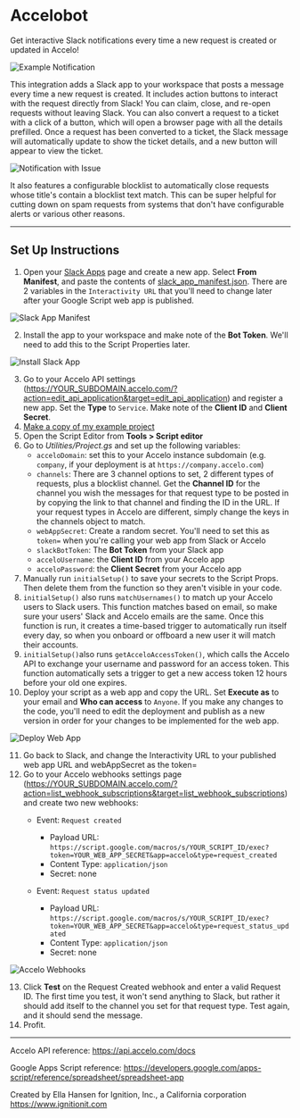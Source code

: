 # Accelobot
Get interactive Slack notifications every time a new request is created or updated in Accelo!

![Example Notification](https://github.com/Ignition-IT/Accelobot/blob/main/Images/new_request.png?raw=true)

This integration adds a Slack app to your workspace that posts a message every time a new request is created. It includes action buttons to interact with the request directly from Slack! You can claim, close, and re-open requests without leaving Slack. You can also convert a request to a ticket with a click of a button, which will open a browser page with all the details prefilled. Once a request has been converted to a ticket, the Slack message will automatically update to show the ticket details, and a new button will appear to view the ticket.

![Notification with Issue](https://github.com/Ignition-IT/Accelobot/blob/main/Images/request_with_issue.png?raw=true)

It also features a configurable blocklist to automatically close requests whose title's contain a blocklist text match. This can be super helpful for cutting down on spam requests from systems that don't have configurable alerts or various other reasons.

---

## Set Up Instructions

1. Open your [Slack Apps](https://api.slack.com/apps) page and create a new app. Select __From Manifest__, and paste the contents of [slack_app_manifest.json](https://github.com/Ignition-IT/Accelobot). There are 2 variables in the `Interactivity URL` that you'll need to change later after your Google Script web app is published.

![Slack App Manifest](https://github.com/Ignition-IT/Accelobot/blob/main/Images/slack_app_manifest.png?raw=true)

2. Install the app to your workspace and make note of the __Bot Token__. We'll need to add this to the Script Properties later.

![Install Slack App](https://github.com/Ignition-IT/Accelobot/blob/main/Images/install_slack_app.png?raw=true)

3. Go to your Accelo API settings (https://YOUR_SUBDOMAIN.accelo.com/?action=edit_api_application&target=edit_api_application) and register a new app. Set the __Type__ to `Service`. Make note of the __Client ID__ and __Client Secret__.
4. [Make a copy of my example project](https://docs.google.com/spreadsheets/d/1xL16vynjG6JSvlGmTR1Ag38P15Yp9guMTV1gZw8Wj1c/edit?usp=sharing)
5. Open the Script Editor from __Tools > Script editor__
6. Go to _Utilities/Project.gs_ and set up the following variables:
    - `acceloDomain`: set this to your Accelo instance subdomain (e.g. `company`, if your deployment is at `https://company.accelo.com`)
    - `channels`: There are 3 channel options to set, 2 different types of requests, plus a blocklist channel. Get the __Channel ID__ for the channel you wish the messages for that request type to be posted in by copying the link to that channel and finding the ID in the URL. If your request types in Accelo are different, simply change the keys in the channels object to match.
    - `webAppSecret`: Create a random secret. You'll need to set this as `token=` when you're calling your web app from Slack or Accelo
    - `slackBotToken`: The __Bot Token__ from your Slack app
    - `acceloUsername`: the __Client ID__ from your Accelo app
    - `acceloPassword`: the __Client Secret__ from your Accelo app
7. Manually run `initialSetup()` to save your secrets to the Script Props. Then delete them from the function so they aren't visible in your code.
8. `initialSetup()` also runs `matchUsernames()` to match up your Accelo users to Slack users. This function matches based on email, so make sure your users' Slack and Accelo emails are the same. Once this function is run, it creates a time-based trigger to automatically run itself every day, so when you onboard or offboard a new user it will match their accounts.
9. `initialSetup()`also runs `getAcceloAccessToken()`, which calls the Accelo API to exchange your username and password for an access token. This function automatically sets a trigger to get a new access token 12 hours before your old one expires.
10. Deploy your script as a web app and copy the URL. Set __Execute as__ to your email and __Who can access__ to `Anyone`. If you make any changes to the code, you'll need to edit the deployment and publish as a new version in order for your changes to be implemented for the web app.

![Deploy Web App](https://github.com/Ignition-IT/Accelobot/blob/main/Images/deploy_web_app.png?raw=true)

11. Go back to Slack, and change the Interactivity URL to your published web app URL and webAppSecret as the token=
12. Go to your Accelo webhooks settings page (https://YOUR_SUBDOMAIN.accelo.com/?action=list_webhook_subscriptions&target=list_webhook_subscriptions) and create two new webhooks:
    - Event: `Request created`
        - Payload URL: `https://script.google.com/macros/s/YOUR_SCRIPT_ID/exec?token=YOUR_WEB_APP_SECRET&app=accelo&type=request_created`
        - Content Type: `application/json`
        - Secret: none


    - Event: `Request status updated`
        - Payload URL: `https://script.google.com/macros/s/YOUR_SCRIPT_ID/exec?token=YOUR_WEB_APP_SECRET&app=accelo&type=request_status_updated`
        - Content Type: `application/json`
        - Secret: none

![Accelo Webhooks](https://github.com/Ignition-IT/Accelobot/blob/main/Images/create_accelo_webhook.png?raw=true)

13. Click __Test__ on the Request Created webhook and enter a valid Request ID. The first time you test, it won't send anything to Slack, but rather it should add itself to the channel you set for that request type. Test again, and it should send the message.
14. Profit.

---

Accelo API reference: https://api.accelo.com/docs

Google Apps Script reference: https://developers.google.com/apps-script/reference/spreadsheet/spreadsheet-app



Created by Ella Hansen for Ignition, Inc., a California corporation https://www.ignitionit.com

